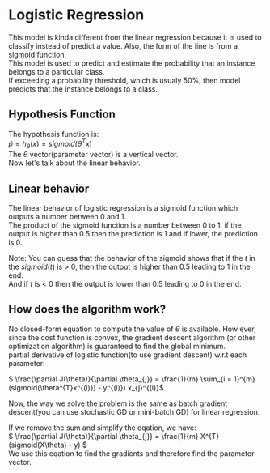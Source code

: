 # Logistic Regression

This model is kinda different from the linear regression because it is used to classify instead of predict a value. Also, the form of the line is from a sigmoid function.  
This model is used to predict and estimate the probability that an instance belongs to a particular class.  
If exceeding a probability threshold, which is usualy 50%, then model predicts that the instance belongs to a class.  

## Hypothesis Function

The hypothesis function is:  
$`\hat{p} = h_{\theta}(x) = sigmoid(\theta^{T}x) `$  
The $`\theta`$ vector(parameter vector) is a vertical vector.  
Now let's talk about the linear behavior.  

## Linear behavior

The linear behavior of logistic regression is a sigmoid function which outputs a number between 0 and 1.  
The product of the sigmoid function is a number between 0 to 1. if the output is higher than 0.5 then the prediction is 1 and if lower, the prediction is 0.  

Note: You can guess that the behavior of the sigmoid shows that if the $`t`$ in the $`sigmoid(t)`$ is > 0, then the output is higher than 0.5 leading to 1 in the end.  
And if $`t`$ is < 0 then the output is lower than 0.5 leading to 0 in the end.  

## How does the algorithm work?

No closed-form equation to compute the value of $`\theta`$ is available. How ever, since the cost function is convex, the gradient descent algorithm (or other optimization algorithm) is guaranteed to find the global minimum.  
partial derivative of logistic function(to use gradient descent) w.r.t each parameter:

$` \frac{\partial J(\theta)}{\partial \theta_{j}} =
 \frac{1}{m} \sum_{i = 1}^{m} (sigmoid(\theta^{T}x^{(i)}) - y^{(i)}) x_{j}^{(i)}`$  

Now, the way we solve the problem is the same as batch gradient descent(you can use stochastic GD or mini-batch GD) for linear regression.  

If we remove the sum and simplify the eqation, we have:  
$`
\frac{\partial J(\theta)}{\partial \theta_{j}} =
\frac{1}{m} X^{T}(sigmoid(X\theta) - y)
`$  
We use this eqation to find the gradients and therefore find the parameter vector.  